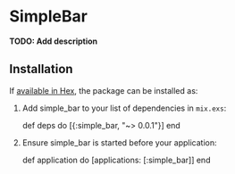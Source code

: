 # SimpleBar

**TODO: Add description**

## Installation

If [available in Hex](https://hex.pm/docs/publish), the package can be installed as:

  1. Add simple_bar to your list of dependencies in `mix.exs`:

        def deps do
          [{:simple_bar, "~> 0.0.1"}]
        end

  2. Ensure simple_bar is started before your application:

        def application do
          [applications: [:simple_bar]]
        end
